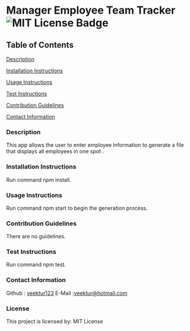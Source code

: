 # Manager Employee Team Tracker ![MIT License Badge](https://img.shields.io/badge/License-MIT-green.svg)

## Table of Contents
[Description](#description)

[Installation Instructions](#installation-instructions)

[Usage Instructions](#usage-instructions)

[Test Instructions](#test-instructions)

[Contribution Guidelines](#contribution-guidelines)

[Contact Information](#contact-information)




### Description
This app allows the user to enter employee information to generate a file that displays all employees in one spot .

### Installation Instructions
Run command npm install.

### Usage Instructions
Run command npm start to begin the generation process.

### Contribution Guidelines
There are no guidelines.

### Test Instructions
Run command npm test.

### Contact Information
Github : [veektur123](https://github.com/veektur123/)
E-Mail :veektur@hotmail.com

### License
This project is licensed by: MIT License
    